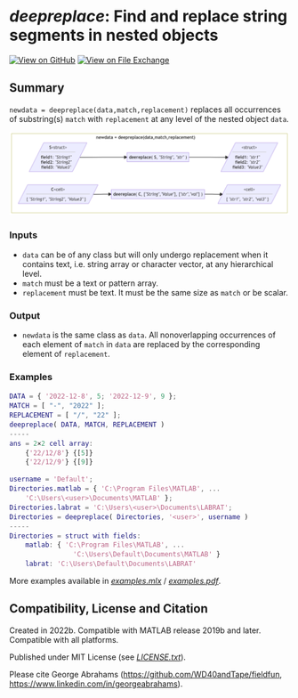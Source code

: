 # *deepreplace*: Find and replace string segments in nested objects

[![View on GitHub](https://img.shields.io/badge/GitHub-Repository-171515)](https://github.com/WD40andTape/deepreplace)
[![View on File Exchange](https://www.mathworks.com/matlabcentral/images/matlab-file-exchange.svg)](https://uk.mathworks.com/matlabcentral/fileexchange/122687-deepreplace-replace-string-segments-in-nested-objects)

## Summary

`newdata = deepreplace(data,match,replacement)` replaces all occurrences of substring(s) `match` with `replacement` at any level of the nested object `data`.

[<img src="diagram.png" width="700px">](https://mermaid.live/edit#pako:eNq9VE1r4zAQ_StCCyEFF5P25ri-tBQWWgob2Eucg2yNY4Ese5VRSwn57zv-qO2ExKQsrA7Gns_nN6O352kpgQc80-VHmguLjL38ig2js3PJ1ooqZ4VQZh3zMIkMfEiBgj0wCVBZqLRIYV6bvEJgmnudqQCDN6GfRDOT7Krl9DPmm7ZhfaSykKIqTQ-jgYLWpfjTrP0GxqoprXHZ2mdbXIa59SNyZQq0XNT-gIUqmv1xJS5XaJXZLtqP0FdnYIWJZUOBu7MF7q4vcH9S4LfQDu6n8mPub05_-Nl1vBPbHbN13Tn74sA7hTh0GLmo2GBnN0d8t43eHNbUfoNSCvsHPin7P5KZgtb97jx-7U5t7X9zP7Es3sQeeJdRscM1uKZG_NiOeH15xsfNB8dmnHU0_iHlXehRwsla1NBGS3GJq-Mt8C4NeOSgrldzBEZ2StRdf3Z7Gw1XY_RFUNvIdtSNp2O3f-9jdvipoRE1limtgx9Zc7jHC7BkliSH-zo05piTlMU8oFcJmXAaYx6bA4UKh-Xq06Q8IADgcVeRCsKTEiSZBQ8yoXdkBamwtK-txDZKe_gLOIjDOw)

### Inputs

- `data` can be of any class but will only undergo replacement when it contains text, i.e. string array or character vector, at any hierarchical level.
- `match` must be a text or pattern array.
- `replacement` must be text. It must be the same size as `match` or be scalar.

### Output

- `newdata` is the same class as `data`. All nonoverlapping occurrences of each element of `match` in `data` are replaced by the corresponding element of `replacement`.

### Examples

```MATLAB
DATA = { '2022-12-8', 5; '2022-12-9', 9 };
MATCH = [ "-", "2022" ];
REPLACEMENT = [ "/", "22" ];
deepreplace( DATA, MATCH, REPLACEMENT )
-----
ans = 2×2 cell array:
    {'22/12/8'} {[5]}
    {'22/12/9'} {[9]}
```

```MATLAB
username = 'Default';
Directories.matlab = { 'C:\Program Files\MATLAB', ...
    'C:\Users\<user>\Documents\MATLAB' };
Directories.labrat = 'C:\Users\<user>\Documents\LABRAT';
Directories = deepreplace( Directories, '<user>', username )
-----
Directories = struct with fields:
    matlab: { 'C:\Program Files\MATLAB', ...
                'C:\Users\Default\Documents\MATLAB' }
    labrat: 'C:\Users\Default\Documents\LABRAT'
```

More examples available in [*examples.mlx*](examples.mlx) / [*examples.pdf*](examples.pdf).

## Compatibility, License and Citation

Created in 2022b. Compatible with MATLAB release 2019b and later. Compatible with all platforms.

Published under MIT License (see [*LICENSE.txt*](LICENSE.txt)).

Please cite George Abrahams (https://github.com/WD40andTape/fieldfun, https://www.linkedin.com/in/georgeabrahams).
